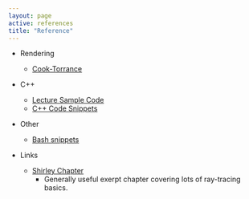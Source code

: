 ```yaml
---
layout: page
active: references
title: "Reference"
---
```


- Rendering
  - [Cook-Torrance](cook-torrance)

- C++
  - [Lecture Sample Code](https://github.com/iondune/csc473-samplecode)
  - [C++ Code Snippets](cpp-snippets)
- Other
  - [Bash snippets](bash-snippets)

- Links
  - [Shirley Chapter](http://www.cs.utah.edu/%7Eshirley/books/fcg2/rt.pdf)
    - Generally useful exerpt chapter covering lots of ray-tracing basics.
